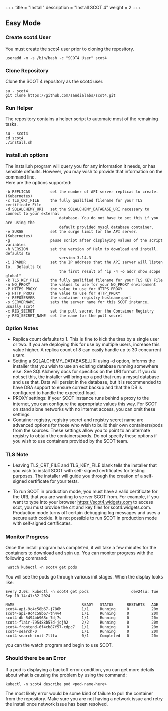 +++
title = "Install"
description = "Install SCOT 4"
weight = 2
+++

## Easy Mode


### Create scot4 User

You must create the scot4 user prior to cloning the repository.

```
useradd -m -s /bin/bash -c "SCOT4 User" scot4
```

### Clone Repository

Clone the SCOT 4 repository as the scot4 user.

```
su - scot4
git clone https://github.com/sandialabs/scot4.git
```

### Run Helper

The repository contains a helper script to automate most of the remaining tasks.

```
su - scot4
cd scot4
./install.sh
```

### install.sh options

The install.sh program will query you for any information it needs, or has sensible
defaults.  However, you may wish to provide that information on the command line.  
Here are the options supported:

```
-b REPLICAS         set the number of API server replicas to create. (Kubernetes)
-c TLS_CRT_FILE     the fully qualified filename for your TLS certificate File
-d SQLALCHEMY_URI   set the SQLALCHEMY_DATABASE_URI necessary to connect to your external
                        database. You do not have to set this if you are using the 
                        default provided mysql database container.
-e SURGE            set the surge limit for the API server. (Kubernetes)
-g                  pause script after displaying values of the script variables
-h VERSION          set the version of Helm to download and install.  defaults to 
                        version 3.14.3
-i IPADDR           set the IP address that the API server will listen to.  Defaults to
                        the first result of "ip -4 -o addr show scope global"
-k TLS_KEY_FILE     the fully qualified filename for your TLS KEY File
-n NO_PROXY         the values to use for your NO_PROXY environment
-P HTTPS_PROXY      the value to use for HTTPS_PROXY
-p HTTP_PROXY       the value to use for HTTP_PROXY
-r REPOSERVER       the container registry hostname:port
-s SERVERNAME       sets the server name for this SCOT instance, usually scot4
-x REG_SECRET       set the pull secret for the Container Registry
-y REG_SECRET_NAME  set the name for the pull secret
```

### Option Notes

* Replica count defaults to 1.  This is fine to kick the tires by a single user or two.  If you are deploying this for use by multiple users, increase this value higher.  A replica count of 8 can easily handle up to 30 concurrent users.
* Setting a SQLALCHEMY_DATABASE_URI using -d option, informs the installer that you wish to use an existing database running somewhere else.  See SQLAlchemy docs for specifics on the URI format.  If you do not set this, the installer will bring up a pod that runs a mysql database and use that.  Data will persist in the database, but it is recommended to have DBA support to ensure correct backup and that the DB is configured to handle the expected load.
* PROXY settings: If your SCOT instance runs behind a proxy to the internet, you can configure the appropriate values this way.  For SCOT on stand alone networks with no internet access, you can omit these settings.
* Container registry, registry secret and registry secret name are advanced options for those who wish to build their own containers/pods from the sources.  These settings allow you to point to an alternate registry to obtain the containers/pods.  Do not specify these options if you wish to use containers provided by the SCOT team.

### TLS Note

* Leaving TLS_CRT_FILE and TLS_KEY_FILE blank tells the installer that you wish to install SCOT with self-signed certificates for testing purposes.  The installer will guide you through the creation of a self-signed certificate for your tests.

* To run SCOT in production mode, you must have a valid certificate for the URL that you are wanting to server SCOT from.  For example, if you want to type into your browser https://scot4.widgets.com to access scot, you must provide the crt and key files for scot4.widgets.com.  Production mode turns off certain debugging log messages and uses a secure auth cookie. It is not possible to run SCOT in production mode with self-signed certificates.


### Monitor Progress

Once the install program has completed, it will take a few minutes for the containers to download and spin up.  You can monitor progress with the following command:

```
 watch kubectl -n scot4 get pods
```

You will see the pods go through various init stages.  When the display looks like:

```
Every 2.0s: kubectl -n scot4 get pods                   dev24su: Tue Sep 10 14:41:32 2024

NAME                              READY   STATUS      RESTARTS   AGE
scot4-api-9c4c58b67-j786h         1/1     Running     0          20m
scot4-api-9c4c58b67-th4v4         1/1     Running     0          20m
scot4-db-5494bb968c-7dj7s         1/1     Running     0          20m
scot4-flair-795488b57d-jcjh2      2/2     Running     0          20m
scot4-frontend-6f4cb87f57-cdpc7   1/1     Running     0          20m
scot4-search-0                    1/1     Running     0          20m
scot4-search-init-7llfw           0/1     Completed   0          20m

```

you can <ctrl-C> the watch program and begin to use SCOT.

### Should there be an Error

If a pod is displaying a backoff error condition, you can get more details about what is causing the problem by using the command:

```
kubectl -n scot4 describe pod <pod-name-here> 
```

The most likely error would be some kind of failure to pull the container from the repository.  Make sure you are not having a network issue and retry the install once network issue has been resolved.
